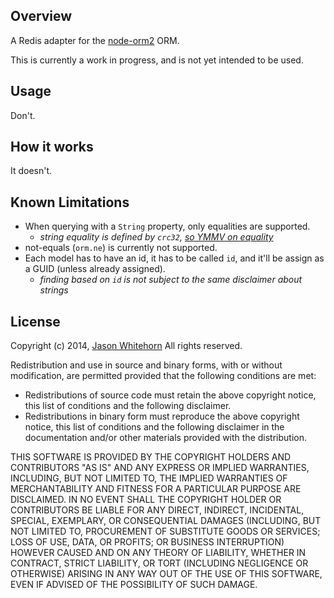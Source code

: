 ## Overview

A Redis adapter for the [node-orm2](https://github.com/dresende/node-orm2) ORM.

This is currently a work in progress, and is not yet intended to be used.

## Usage

Don't.

## How it works

It doesn't.

## Known Limitations

* When querying with a `String` property, only equalities are supported.
  * _string equality is defined by `crc32`, [so YMMV on equality](http://stackoverflow.com/questions/14210298/probability-of-collision-crc32)_
* not-equals (`orm.ne`) is currently not supported.
* Each model has to have an id, it has to be called `id`, and it'll be assign as a GUID (unless already assigned).
  * _finding based on `id` is not subject to the same disclaimer about strings_
## License

Copyright (c) 2014, [Jason Whitehorn](https://github.com/jwhitehorn)
All rights reserved.

Redistribution and use in source and binary forms, with or without modification, are permitted provided that the following conditions are met:

* Redistributions of source code must retain the above copyright notice, this list of conditions and the following disclaimer.
* Redistributions in binary form must reproduce the above copyright notice, this list of conditions and the following disclaimer in the documentation and/or other materials provided with the distribution.

THIS SOFTWARE IS PROVIDED BY THE COPYRIGHT HOLDERS AND CONTRIBUTORS "AS IS" AND ANY EXPRESS OR IMPLIED WARRANTIES, INCLUDING, BUT NOT LIMITED TO, THE IMPLIED WARRANTIES OF MERCHANTABILITY AND FITNESS FOR A PARTICULAR PURPOSE ARE DISCLAIMED. IN NO EVENT SHALL THE COPYRIGHT HOLDER OR CONTRIBUTORS BE LIABLE FOR ANY DIRECT, INDIRECT, INCIDENTAL, SPECIAL, EXEMPLARY, OR CONSEQUENTIAL DAMAGES (INCLUDING, BUT NOT LIMITED TO, PROCUREMENT OF SUBSTITUTE GOODS OR SERVICES; LOSS OF USE, DATA, OR PROFITS; OR BUSINESS INTERRUPTION) HOWEVER CAUSED AND ON ANY THEORY OF LIABILITY, WHETHER IN CONTRACT, STRICT LIABILITY, OR TORT (INCLUDING NEGLIGENCE OR OTHERWISE) ARISING IN ANY WAY OUT OF THE USE OF THIS SOFTWARE, EVEN IF ADVISED OF THE POSSIBILITY OF SUCH DAMAGE.

